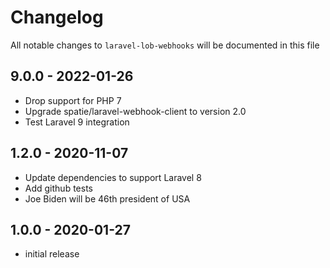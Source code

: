 # Changelog

All notable changes to `laravel-lob-webhooks` will be documented in this file

## 9.0.0 - 2022-01-26

- Drop support for PHP 7
- Upgrade spatie/laravel-webhook-client to version 2.0
- Test Laravel 9 integration

## 1.2.0 - 2020-11-07

- Update dependencies to support Laravel 8
- Add github tests
- Joe Biden will be 46th president of USA

## 1.0.0 - 2020-01-27

- initial release

